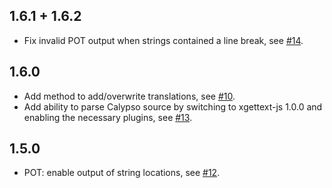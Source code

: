 1.6.1 + 1.6.2
-------------
- Fix invalid POT output when strings contained a line break, see [#14](https://github.com/Automattic/i18n-calypso/pull/14).

1.6.0
-----
- Add method to add/overwrite translations, see [#10](https://github.com/Automattic/i18n-calypso/pull/10).
- Add ability to parse Calypso source by switching to xgettext-js 1.0.0 and enabling the necessary plugins, see [#13](https://github.com/Automattic/i18n-calypso/pull/13).

1.5.0
-----
- POT: enable output of string locations, see [#12](https://github.com/Automattic/i18n-calypso/pull/12).
